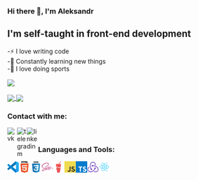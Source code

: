 ### Hi there 👋, I'm Aleksandr

## I'm self-taught in front-end development
-⚡ I love writing code  
-🥅 Constantly learning new things  
-💪 I love doing sports  


<a href="#">
  <img align="center" src="https://komarev.com/ghpvc/?username=ADmurAJI" />
</a>

<br />
<br />

<a href="#">
  <img
    align="center"
    src="https://github-readme-stats.vercel.app/api/top-langs/?username=ADmurAJI&layout=demo&langs_count=10"
  />
</a>

<a href="#">
  <img
    align="center"
    src="https://github-readme-stats.vercel.app/api?username=ADmurAJI"
  />
</a>



### Contact with me: 

[<img align="left" width="22px" src="https://www.svgrepo.com/show/349554/vk.svg" alt="vk"/>][VK]
[<img align="left" width="22px" src="https://www.svgrepo.com/show/354443/telegram.svg" alt="telegram"/>][TG]
[<img align="left" width="26px" src="https://www.svgrepo.com/show/448234/linkedin.svg" alt="linkedin"/>][IN]

<br/> 

### Languages and Tools:

<img align="left" width="26px" src="https://raw.githubusercontent.com/github/explore/80688e429a7d4ef2fca1e82350fe8e3517d3494d/topics/visual-studio-code/visual-studio-code.png" alt="visual-studio-code"/>
<img align="left" width="26px" src="https://raw.githubusercontent.com/github/explore/80688e429a7d4ef2fca1e82350fe8e3517d3494d/topics/html/html.png" alt="html"/>
<img align="left" width="26px" src="https://raw.githubusercontent.com/github/explore/80688e429a7d4ef2fca1e82350fe8e3517d3494d/topics/css/css.png" alt="css"/>
<img align="left" width="26px" src="https://raw.githubusercontent.com/github/explore/80688e429a7d4ef2fca1e82350fe8e3517d3494d/topics/sass/sass.png" alt="sass"/>
<img align="left" width="26px" src="https://raw.githubusercontent.com/github/explore/80688e429a7d4ef2fca1e82350fe8e3517d3494d/topics/gulp/gulp.png" alt="gulp"/>
<img align="left" width="26px" src="https://raw.githubusercontent.com/github/explore/80688e429a7d4ef2fca1e82350fe8e3517d3494d/topics/javascript/javascript.png" alt="javascript"/>
<img align="left" width="26px" src="https://raw.githubusercontent.com/github/explore/80688e429a7d4ef2fca1e82350fe8e3517d3494d/topics/typescript/typescript.png" alt="typescript"/>
<img align="left" width="26px" src="https://raw.githubusercontent.com/github/explore/80688e429a7d4ef2fca1e82350fe8e3517d3494d/topics/redux/redux.png" alt="redux"/>
<img align="left" width="26px" src="https://raw.githubusercontent.com/github/explore/80688e429a7d4ef2fca1e82350fe8e3517d3494d/topics/react/react.png" alt="react"/>

    
[VK]:https://vk.com/dr.falkone
[TG]:https://t.me/dr_falkone
[IN]:https://www.linkedin.com/in/aleksandr-zaytsev-182b5b260/
